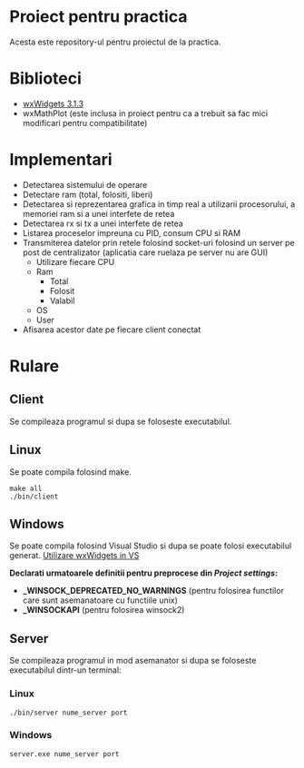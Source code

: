 # Proiect pentru practica
Acesta este repository-ul pentru proiectul de la practica.

# Biblioteci
* [wxWidgets 3.1.3](https://www.wxwidgets.org/downloads/)
* wxMathPlot (este inclusa in proiect pentru ca a trebuit sa fac mici modificari pentru compatibilitate)

# Implementari
* Detectarea sistemului de operare
* Detectare ram (total, folositi, liberi)
* Detectarea si reprezentarea grafica in timp real a utilizarii procesorului, a memoriei ram si a unei interfete de retea
* Detectarea rx si tx a unei interfete de retea 
* Listarea proceselor impreuna cu PID, consum CPU si RAM
* Transmiterea datelor prin retele folosind socket-uri folosind un server pe post de centralizator (aplicatia care ruelaza pe server nu are GUI)
	* Utilizare fiecare CPU
	* Ram
		* Total
		* Folosit
		* Valabil
	* OS
	* User
* Afisarea acestor date pe fiecare client conectat

# Rulare
## Client
Se compileaza programul si dupa se foloseste executabilul.
## Linux
Se poate compila folosind make.

```
make all
./bin/client
```
## Windows
Se poate compila folosind Visual Studio si dupa se poate folosi executabilul generat. [Utilizare wxWidgets in VS](https://www.youtube.com/watch?v=sRhoZcNpMb4)

**Declarati urmatoarele definitii pentru preprocese din *Project settings*:**
* **_WINSOCK_DEPRECATED_NO_WARNINGS** (pentru folosirea functilor care sunt asemanatoare cu functiile unix)
* **_WINSOCKAPI** (pentru folosirea winsock2)

## Server
Se compileaza programul in mod asemanator si dupa se foloseste executabilul dintr-un terminal:
### Linux
```
./bin/server nume_server port
```
### Windows
```
server.exe nume_server port
```